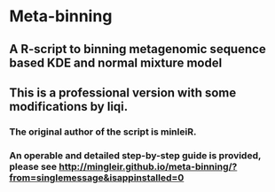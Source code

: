 # Meta-binning
## A R-script to binning metagenomic sequence based KDE and normal mixture model
## This is a professional version with some modifications by liqi.

### The original author of the script is minleiR. 
### An operable and detailed step-by-step guide is provided, please see http://mingleir.github.io/meta-binning/?from=singlemessage&isappinstalled=0




